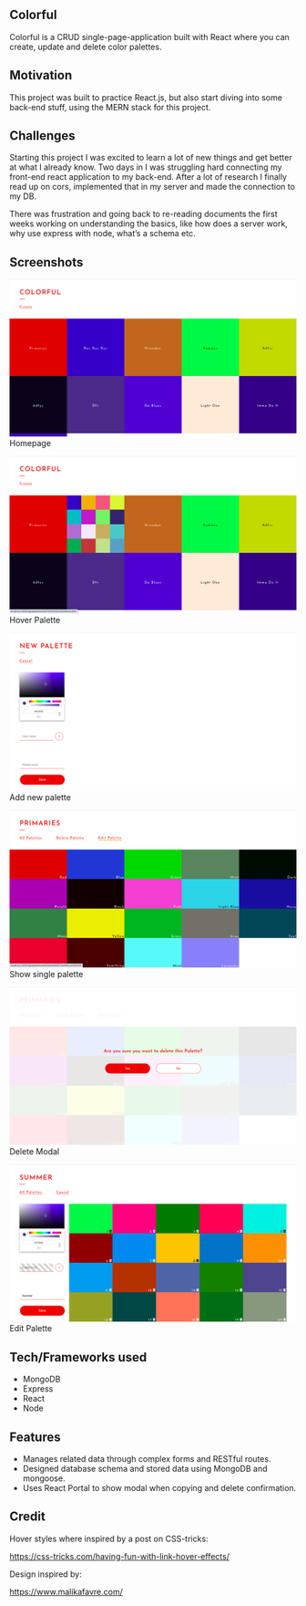 ## Colorful

Colorful is a CRUD single-page-application built with React where you can create, update and delete color palettes.

## Motivation

This project was built to practice React.js, but also start diving into some back-end stuff, using the MERN stack for this project.

## Challenges

Starting this project I was excited to learn a lot of new things and get better at what I already know. Two days in I was struggling hard connecting my front-end react application to my back-end. After a lot of research I finally read up on cors, implemented that in my server and made the connection to my DB.

There was frustration and going back to re-reading documents the first weeks working on understanding the basics, like how does a server work, why use express with node, what’s a schema etc.

## Screenshots

![](screenshots/Homepage.png)
Homepage

![](screenshots/HomepageHover.png)
Hover Palette

![](screenshots/CreatePalette.png)
Add new palette

![](screenshots/ViewPalette.png)
Show single palette

![](screenshots/DeleteModal.png)
Delete Modal

![](screenshots/EditPalette.png)
Edit Palette

## Tech/Frameworks used

- MongoDB
- Express
- React
- Node

## Features

- Manages related data through complex forms and RESTful routes.
- Designed database schema and stored data using MongoDB and mongoose.
- Uses React Portal to show modal when copying and delete confirmation.

## Credit

Hover styles where inspired by a post on CSS-tricks:

https://css-tricks.com/having-fun-with-link-hover-effects/

Design inspired by:

https://www.malikafavre.com/
